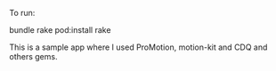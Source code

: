 To run:

bundle
rake pod:install
rake



This is a sample app where I used ProMotion, motion-kit and CDQ and others gems. 